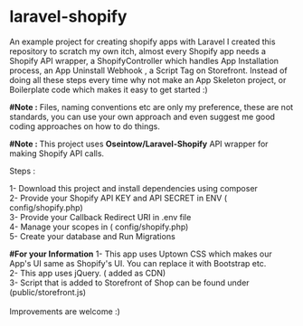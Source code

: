 # laravel-shopify
An example project for creating shopify apps with Laravel
I created this repository to scratch my own itch, almost every Shopify app needs a Shopify API wrapper, a ShopifyController which
handles App Installation process, an App Uninstall Webhook , a Script Tag on Storefront. Instead of doing all these steps every time
why not make an App Skeleton project, or Boilerplate code which makes it easy to get started :)

<strong>#Note :</strong> Files, naming conventions etc are only my preference, these are not standards, you can use your own approach and even suggest 
me good coding approaches on how to do things.

<strong>#Note : </strong> This project uses <strong>Oseintow/Laravel-Shopify</strong> API wrapper for making Shopify API calls.

Steps : 

1- Download this project and install dependencies using composer<br>
2- Provide your Shopify API KEY and API SECRET in ENV ( config/shopify.php)<br>
3- Provide your Callback Redirect URI in .env file<br>
4- Manage your scopes in ( config/shopify.php)<br>
5- Create your database and Run Migrations<br>

<strong>#For your Information</strong>
1- This app uses Uptown CSS which makes our App's UI same as Shopify's UI. You can replace it with Bootstrap etc.<br>
2- This app uses jQuery. ( added as CDN)<br>
3- Script that is added to Storefront of Shop can be found under (public/storefront.js)<br>
<br>
Improvements are welcome :)<br>

